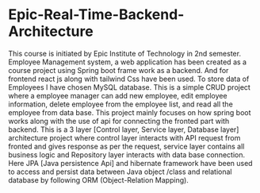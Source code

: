 # Epic-Real-Time-Backend-Architecture
This course is initiated by Epic Institute of Technology in 2nd semester. Employee Management system, a web application has been created as a course project using Spring boot frame work as a backend. And for frontend react js along with tailwind Css have been used. To store data of Employees I have chosen  MySQL database. This is a simple CRUD  project where a employee manager can add new employee, edit employee information, delete employee from the employee list, and read all the employee from data base. This project mainly focuses on how spring boot works along with the use of api for connecting the fronted part with backend. This is a 3 layer [Control layer, Service layer, Database layer] architecture project where control layer interacts with API request from fronted and gives response as per the request, service layer contains all business logic and Repository layer interacts with data base connection. Here JPA [Java persistence Api] and hibernate framework have been used to access and persist data between Java object /class and relational database by following ORM (Object-Relation Mapping).

